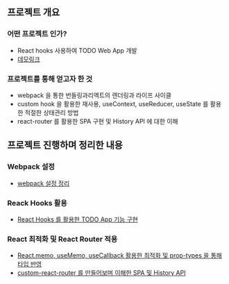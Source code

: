 ## 프로젝트 개요

### 어떤 프로젝트 인가?  

- React hooks 사용하여 TODO Web  App 개발
- [데모링크](https://codesquad-react-todo.herokuapp.com/)

### 프로젝트를 통해 얻고자 한 것 

- webpack 을 통한 번들링과리엑트의 렌더링과 라이프 사이클
- custom hook 을 활용한 재사용, useContext, useReducer, useState 를 활용한 적절한 상태관리 방법
- react-router 를 활용한 SPA 구현 및 History API 에 대한 이해  

## 프로젝트 진행하며 정리한 내용

### Webpack 설정

- [webpack 설정 정리](./doc/webpack)

### Reack Hooks 활용 

- [React Hooks 를 활용한 TODO App 기능 구현](./doc/step18.md)  

### React 최적화 및 React Router 적용 

- [React.memo, useMemo, useCallback 활용한 최적화 및  prop-types 을 통해 타입 반영](./doc/step19.md)
- [custom-react-router 를 만들어보며 이해한 SPA 및 History API](https://github.com/P-iknow/custom-react-router)  